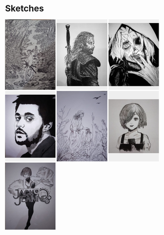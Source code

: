 # Sketches

<style>
    .sketch-container {
        display: grid;
        grid-template-columns: 1fr;
        gap: 0.25rem;
    }

    .sketch-item img {
        width: 100%;
        height: auto;
    }

    @media only screen and (min-width: 600px) {
        .sketch-container {
            grid-template-columns: repeat(2, 1fr);
        }

        .sketch-item {
            width: 100%;
            background-color: #eeeeee;
            display: flex;
            align-items: center;
        }
    }

    @media only screen and (min-width: 768px) {
        .sketch-container {
            grid-template-columns: repeat(3, 1fr);
        }

        .sketch-item {
            width: 100%;
            background-color: #eeeeee;
            display: flex;
            align-items: center;
        }
    }
</style>

<div class="sketch-container">
    <div class="sketch-item"><img src="./sketch/Untitled6.jpg" alt="musashi 2"></div>
    <div class="sketch-item"><img src="./sketch/Untitled5.jpg" alt="witcher"></div>
    <div class="sketch-item"><img src="./sketch/Untitled4.jpg" alt="tokyo ghoul 2"></div>
    <div class="sketch-item"><img src="./sketch/Untitled3.jpg" alt="weeknd"></div>
    <div class="sketch-item"><img src="./sketch/Untitled2.jpg" alt="musashi"></div>
    <div class="sketch-item"><img src="./sketch/Untitled1.png" alt="tokyo ghoul"></div>
    <div class="sketch-item"><img src="./sketch/Untitled.jpg" alt="jack jeanne"></div>
</div>